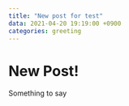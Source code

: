 ```yaml
---
title: "New post for test"
data: 2021-04-20 19:19:00 +0900
categories: greeting
---
```

# New Post!
Something to say
